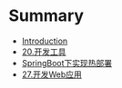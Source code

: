 # Summary

* [Introduction](README.md)
* [20.开发工具](20kai-fa-gong-ju.md)
* [SpringBoot下实现热部署](springbootxia-shi-xian-re-bu-shu.md)
* [27.开发Web应用](27spring-web-mvc-framework.md)

